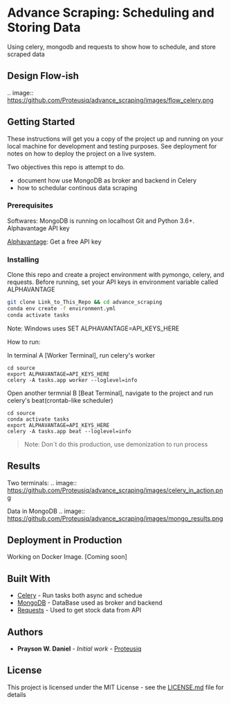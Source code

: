 # Advance Scraping: Scheduling and Storing Data

Using celery, mongodb and requests to show how to schedule, and store
scraped data

## Design Flow-ish
.. image:: https://github.com/Proteusiq/advance_scraping/images/flow_celery.png

## Getting Started

These instructions will get you a copy of the project up and running on your local machine for development and testing purposes. See deployment for notes on how to deploy the project on a live system.

Two objectives this repo is attempt to do.
* document how use MongoDB as broker and backend in Celery
* how to schedular continous data scraping

### Prerequisites

Softwares:
    MongoDB is running on localhost
    Git and Python 3.6+.
    Alphavantage API key

[Alphavantage](https://www.alphavantage.co/): Get a free API key


### Installing

Clone this repo and create a project environment with pymongo, celery, and requests.
Before running, set your API keys in environment variable called ALPHAVANTAGE

```bash
git clone Link_to_This_Repo && cd advance_scraping
conda env create -f environment.yml
conda activate tasks
```

Note: Windows uses SET ALPHAVANTAGE=API_KEYS_HERE

How to run:

In terminal A [Worker Terminal], run celery's worker

```
cd source
export ALPHAVANTAGE=API_KEYS_HERE
celery -A tasks.app worker --loglevel=info
```
Open another termnial B [Beat Terminal], navigate to the project and run celery's beat(crontab-like scheduler)

```
cd source
conda activate tasks
export ALPHAVANTAGE=API_KEYS_HERE
celery -A tasks.app beat --loglevel=info
```
> Note: Don´t do this production, use demonization to run process

## Results
Two terminals:
.. image:: https://github.com/Proteusiq/advance_scraping/images/celery_in_action.png

Data in MongoDB
.. image:: https://github.com/Proteusiq/advance_scraping/images/mongo_results.png

## Deployment in Production

Working on Docker Image. [Coming soon]

## Built With

* [Celery](http://docs.celeryproject.org/en/latest/index.html) - Run tasks both async and schedue
* [MongoDB](https://docs.mongodb.com/manual/) - DataBase used as broker and backend
* [Requests](https://2.python-requests.org/en/master/) - Used to get stock data from API



## Authors

* **Prayson W. Daniel** - *Initial work* - [Proteusiq](https://github.com/Proteusiq)


## License

This project is licensed under the MIT License - see the [LICENSE.md](LICENSE.md) file for details